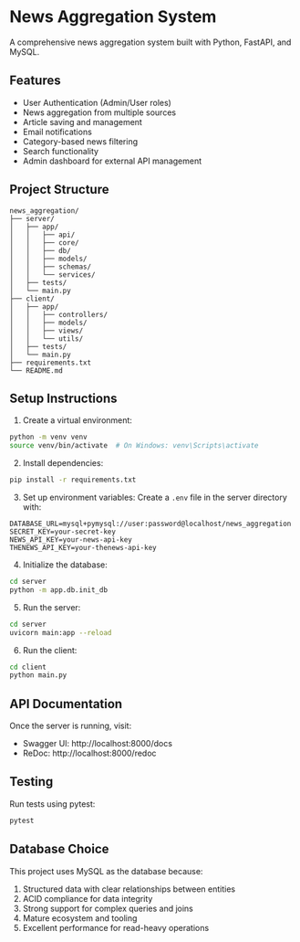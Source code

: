 # News Aggregation System

A comprehensive news aggregation system built with Python, FastAPI, and MySQL.

## Features

- User Authentication (Admin/User roles)
- News aggregation from multiple sources
- Article saving and management
- Email notifications
- Category-based news filtering
- Search functionality
- Admin dashboard for external API management

## Project Structure

```
news_aggregation/
├── server/
│   ├── app/
│   │   ├── api/
│   │   ├── core/
│   │   ├── db/
│   │   ├── models/
│   │   ├── schemas/
│   │   └── services/
│   ├── tests/
│   └── main.py
├── client/
│   ├── app/
│   │   ├── controllers/
│   │   ├── models/
│   │   ├── views/
│   │   └── utils/
│   ├── tests/
│   └── main.py
├── requirements.txt
└── README.md
```

## Setup Instructions

1. Create a virtual environment:
```bash
python -m venv venv
source venv/bin/activate  # On Windows: venv\Scripts\activate
```

2. Install dependencies:
```bash
pip install -r requirements.txt
```

3. Set up environment variables:
Create a `.env` file in the server directory with:
```
DATABASE_URL=mysql+pymysql://user:password@localhost/news_aggregation
SECRET_KEY=your-secret-key
NEWS_API_KEY=your-news-api-key
THENEWS_API_KEY=your-thenews-api-key
```

4. Initialize the database:
```bash
cd server
python -m app.db.init_db
```

5. Run the server:
```bash
cd server
uvicorn main:app --reload
```

6. Run the client:
```bash
cd client
python main.py
```

## API Documentation

Once the server is running, visit:
- Swagger UI: http://localhost:8000/docs
- ReDoc: http://localhost:8000/redoc

## Testing

Run tests using pytest:
```bash
pytest
```

## Database Choice

This project uses MySQL as the database because:
1. Structured data with clear relationships between entities
2. ACID compliance for data integrity
3. Strong support for complex queries and joins
4. Mature ecosystem and tooling
5. Excellent performance for read-heavy operations 